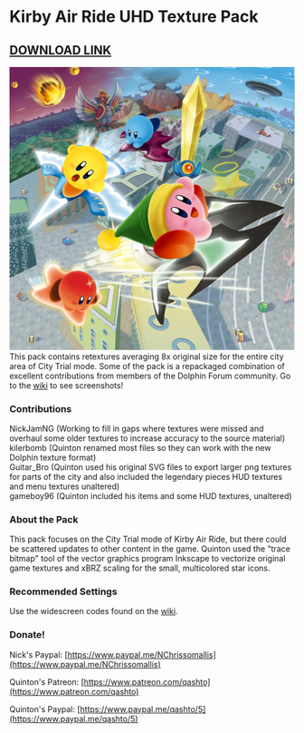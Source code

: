# Kirby Air Ride UHD Texture Pack
## [DOWNLOAD LINK](https://github.com/Nick-PC/Kirby-Air-Ride-UHD-Texture-Pack/releases/download/Latest/GKY.zip)  
![](https://raw.githubusercontent.com/Nick-PC/Kirby-Air-Ride-UHD-Texture-Pack/master/Poster.png)
This pack contains retextures averaging 8x original size for the entire city area of City Trial mode. Some of the pack is a repackaged combination of excellent contributions from members of the Dolphin Forum community. Go to the [wiki](https://github.com/quinton-ashley/Kirby_Air_Ride_UHD_Texture_Pack/wiki/Screenshots) to see screenshots!

### Contributions
NickJamNG (Working to fill in gaps where textures were missed and overhaul some older textures to increase accuracy to the source material)<br>
kilerbomb (Quinton renamed most files so they can work with the new Dolphin texture format)<br>
Guitar_Bro (Quinton used his original SVG files to export larger png textures for parts of the city and also included the legendary pieces HUD textures and menu textures unaltered)<br>
gameboy96 (Quinton included his items and some HUD textures, unaltered)<br>

### About the Pack

This pack focuses on the City Trial mode of Kirby Air Ride, but there could be scattered updates to other content in the game. Quinton used the "trace bitmap" tool of the vector graphics program Inkscape to vectorize original game textures and xBRZ scaling for the small, multicolored star icons.

### Recommended Settings

Use the widescreen codes found on the [wiki](https://wiki.dolphin-emu.org/index.php?title=Kirby_Air_Ride).

### Donate!

Nick's Paypal:
[https://www.paypal.me/NChrissomallis](https://www.paypal.me/NChrissomallis)

Quinton's Patreon:
[https://www.patreon.com/qashto](https://www.patreon.com/qashto)

Quinton's Paypal:
[https://www.paypal.me/qashto/5](https://www.paypal.me/qashto/5)
